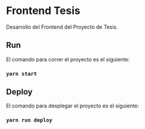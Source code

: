 # Frontend Tesis
Desarrollo del Frontend del Proyecto de Tesis.

## Run
El comando para correr el proyecto es el siguiente:
### `yarn start`

## Deploy
El comando para desplegar el proyecto es el siguiente:
###  `yarn run deploy`
